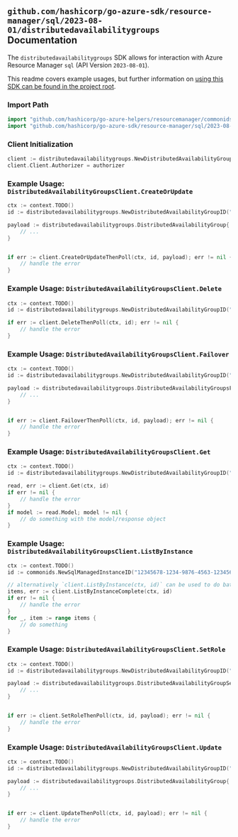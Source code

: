 
## `github.com/hashicorp/go-azure-sdk/resource-manager/sql/2023-08-01/distributedavailabilitygroups` Documentation

The `distributedavailabilitygroups` SDK allows for interaction with Azure Resource Manager `sql` (API Version `2023-08-01`).

This readme covers example usages, but further information on [using this SDK can be found in the project root](https://github.com/hashicorp/go-azure-sdk/tree/main/docs).

### Import Path

```go
import "github.com/hashicorp/go-azure-helpers/resourcemanager/commonids"
import "github.com/hashicorp/go-azure-sdk/resource-manager/sql/2023-08-01/distributedavailabilitygroups"
```


### Client Initialization

```go
client := distributedavailabilitygroups.NewDistributedAvailabilityGroupsClientWithBaseURI("https://management.azure.com")
client.Client.Authorizer = authorizer
```


### Example Usage: `DistributedAvailabilityGroupsClient.CreateOrUpdate`

```go
ctx := context.TODO()
id := distributedavailabilitygroups.NewDistributedAvailabilityGroupID("12345678-1234-9876-4563-123456789012", "example-resource-group", "managedInstanceName", "distributedAvailabilityGroupName")

payload := distributedavailabilitygroups.DistributedAvailabilityGroup{
	// ...
}


if err := client.CreateOrUpdateThenPoll(ctx, id, payload); err != nil {
	// handle the error
}
```


### Example Usage: `DistributedAvailabilityGroupsClient.Delete`

```go
ctx := context.TODO()
id := distributedavailabilitygroups.NewDistributedAvailabilityGroupID("12345678-1234-9876-4563-123456789012", "example-resource-group", "managedInstanceName", "distributedAvailabilityGroupName")

if err := client.DeleteThenPoll(ctx, id); err != nil {
	// handle the error
}
```


### Example Usage: `DistributedAvailabilityGroupsClient.Failover`

```go
ctx := context.TODO()
id := distributedavailabilitygroups.NewDistributedAvailabilityGroupID("12345678-1234-9876-4563-123456789012", "example-resource-group", "managedInstanceName", "distributedAvailabilityGroupName")

payload := distributedavailabilitygroups.DistributedAvailabilityGroupsFailoverRequest{
	// ...
}


if err := client.FailoverThenPoll(ctx, id, payload); err != nil {
	// handle the error
}
```


### Example Usage: `DistributedAvailabilityGroupsClient.Get`

```go
ctx := context.TODO()
id := distributedavailabilitygroups.NewDistributedAvailabilityGroupID("12345678-1234-9876-4563-123456789012", "example-resource-group", "managedInstanceName", "distributedAvailabilityGroupName")

read, err := client.Get(ctx, id)
if err != nil {
	// handle the error
}
if model := read.Model; model != nil {
	// do something with the model/response object
}
```


### Example Usage: `DistributedAvailabilityGroupsClient.ListByInstance`

```go
ctx := context.TODO()
id := commonids.NewSqlManagedInstanceID("12345678-1234-9876-4563-123456789012", "example-resource-group", "managedInstanceName")

// alternatively `client.ListByInstance(ctx, id)` can be used to do batched pagination
items, err := client.ListByInstanceComplete(ctx, id)
if err != nil {
	// handle the error
}
for _, item := range items {
	// do something
}
```


### Example Usage: `DistributedAvailabilityGroupsClient.SetRole`

```go
ctx := context.TODO()
id := distributedavailabilitygroups.NewDistributedAvailabilityGroupID("12345678-1234-9876-4563-123456789012", "example-resource-group", "managedInstanceName", "distributedAvailabilityGroupName")

payload := distributedavailabilitygroups.DistributedAvailabilityGroupSetRole{
	// ...
}


if err := client.SetRoleThenPoll(ctx, id, payload); err != nil {
	// handle the error
}
```


### Example Usage: `DistributedAvailabilityGroupsClient.Update`

```go
ctx := context.TODO()
id := distributedavailabilitygroups.NewDistributedAvailabilityGroupID("12345678-1234-9876-4563-123456789012", "example-resource-group", "managedInstanceName", "distributedAvailabilityGroupName")

payload := distributedavailabilitygroups.DistributedAvailabilityGroup{
	// ...
}


if err := client.UpdateThenPoll(ctx, id, payload); err != nil {
	// handle the error
}
```
